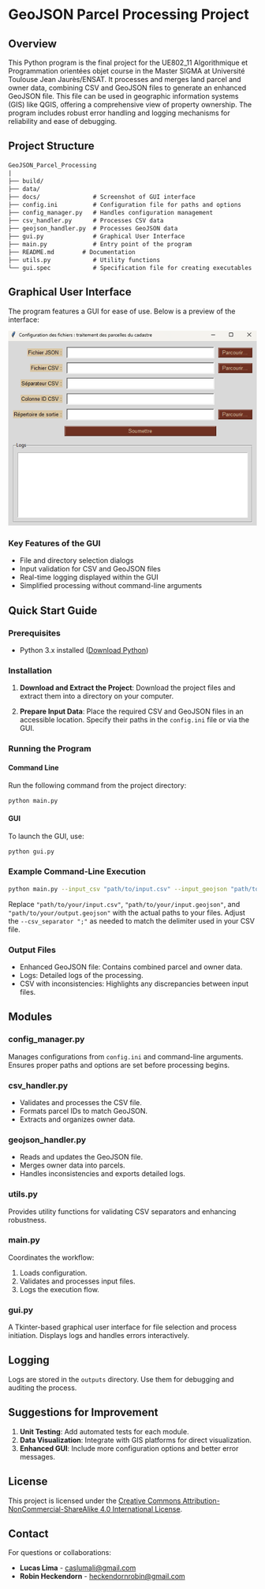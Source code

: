 # GeoJSON Parcel Processing Project

## Overview
This Python program is the final project for the UE802_11 Algorithmique et Programmation orientées objet course in the Master SIGMA at Université Toulouse Jean Jaurès/ENSAT. It processes and merges land parcel and owner data, combining CSV and GeoJSON files to generate an enhanced GeoJSON file. This file can be used in geographic information systems (GIS) like QGIS, offering a comprehensive view of property ownership. The program includes robust error handling and logging mechanisms for reliability and ease of debugging.

## Project Structure
```
GeoJSON_Parcel_Processing
|
├── build/
├── data/
├── docs/               # Screenshot of GUI interface 
├── config.ini          # Configuration file for paths and options
├── config_manager.py   # Handles configuration management
├── csv_handler.py      # Processes CSV data
├── geojson_handler.py  # Processes GeoJSON data
├── gui.py              # Graphical User Interface
├── main.py             # Entry point of the program
├── README.md        # Documentation
├── utils.py            # Utility functions
└── gui.spec            # Specification file for creating executables
```

## Graphical User Interface
The program features a GUI for ease of use. Below is a preview of the interface:

![GUI Screenshot](https://github.com/caslumali/UE802_11_POO_with_exe/blob/main/docs/print_gui.png)

### Key Features of the GUI
- File and directory selection dialogs
- Input validation for CSV and GeoJSON files
- Real-time logging displayed within the GUI
- Simplified processing without command-line arguments

## Quick Start Guide

### Prerequisites
- Python 3.x installed ([Download Python](https://www.python.org/downloads/))

### Installation
1. **Download and Extract the Project**:
   Download the project files and extract them into a directory on your computer.

2. **Prepare Input Data**:
   Place the required CSV and GeoJSON files in an accessible location. Specify their paths in the `config.ini` file or via the GUI.

### Running the Program

#### Command Line
Run the following command from the project directory:
```bash
python main.py
```

#### GUI
To launch the GUI, use:
```bash
python gui.py
```

### Example Command-Line Execution
```bash
python main.py --input_csv "path/to/input.csv" --input_geojson "path/to/input.geojson" --output_geojson "path/to/output.geojson" --csv_separator ";"
```
Replace `"path/to/your/input.csv"`, `"path/to/your/input.geojson"`, and `"path/to/your/output.geojson"` with the actual paths to your files. Adjust the `--csv_separator ";"` as needed to match the delimiter used in your CSV file.


### Output Files
- Enhanced GeoJSON file: Contains combined parcel and owner data.
- Logs: Detailed logs of the processing.
- CSV with inconsistencies: Highlights any discrepancies between input files.

## Modules

### config_manager.py
Manages configurations from `config.ini` and command-line arguments. Ensures proper paths and options are set before processing begins.

### csv_handler.py
- Validates and processes the CSV file.
- Formats parcel IDs to match GeoJSON.
- Extracts and organizes owner data.

### geojson_handler.py
- Reads and updates the GeoJSON file.
- Merges owner data into parcels.
- Handles inconsistencies and exports detailed logs.

### utils.py
Provides utility functions for validating CSV separators and enhancing robustness.

### main.py
Coordinates the workflow:
1. Loads configuration.
2. Validates and processes input files.
3. Logs the execution flow.

### gui.py
A Tkinter-based graphical user interface for file selection and process initiation. Displays logs and handles errors interactively.

## Logging
Logs are stored in the `outputs` directory. Use them for debugging and auditing the process.

## Suggestions for Improvement
1. **Unit Testing**: Add automated tests for each module.
2. **Data Visualization**: Integrate with GIS platforms for direct visualization.
3. **Enhanced GUI**: Include more configuration options and better error messages.

## License
This project is licensed under the [Creative Commons Attribution-NonCommercial-ShareAlike 4.0 International License](http://creativecommons.org/licenses/by-nc-sa/4.0/).

## Contact
For questions or collaborations:
- **Lucas Lima** - [caslumali@gmail.com](mailto:caslumali@gmail.com)
- **Robin Heckendorn** - [heckendornrobin@gmail.com](mailto:heckendornrobin@gmail.com)